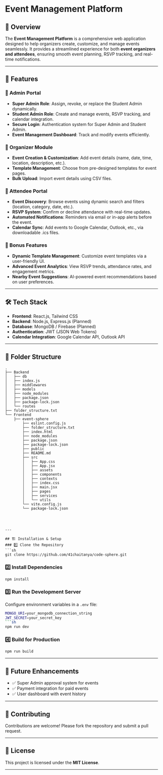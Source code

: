 # Event Management Platform

## 🚀 Overview
The **Event Management Platform** is a comprehensive web application designed to help organizers create, customize, and manage events seamlessly. It provides a streamlined experience for both **event organizers and attendees**, ensuring smooth event planning, RSVP tracking, and real-time notifications.

---

## 📌 Features

### 🔹 Admin Portal
- **Super Admin Role**: Assign, revoke, or replace the Student Admin dynamically.
- **Student Admin Role**: Create and manage events, RSVP tracking, and calendar integration.
- **Secure Login**: Authentication system for Super Admin and Student Admin.
- **Event Management Dashboard**: Track and modify events efficiently.

### 🔹 Organizer Module
- **Event Creation & Customization**: Add event details (name, date, time, location, description, etc.).
- **Template Management**: Choose from pre-designed templates for event pages.
- **Bulk Upload**: Import event details using CSV files.

### 🔹 Attendee Portal
- **Event Discovery**: Browse events using dynamic search and filters (location, category, date, etc.).
- **RSVP System**: Confirm or decline attendance with real-time updates.
- **Automated Notifications**: Reminders via email or in-app alerts before the event.
- **Calendar Sync**: Add events to Google Calendar, Outlook, etc., via downloadable .ics files.

### 🔹 Bonus Features
- **Dynamic Template Management**: Customize event templates via a user-friendly UI.
- **Advanced Event Analytics**: View RSVP trends, attendance rates, and engagement metrics.
- **Nearby Event Suggestions**: AI-powered event recommendations based on user preferences.

---

## 🛠️ Tech Stack
- **Frontend**: React.js, Tailwind CSS
- **Backend**: Node.js, Express.js (Planned)
- **Database**: MongoDB / Firebase (Planned)
- **Authentication**: JWT (JSON Web Tokens)
- **Calendar Integration**: Google Calendar API, Outlook API

---

## 📂 Folder Structure
```
.
├── Backend
│   ├── db
│   ├── index.js
│   ├── middlewares
│   ├── models
│   ├── node_modules
│   ├── package.json
│   ├── package-lock.json
│   └── routes
├── folder_structure.txt
└── Frontend
    ├── event-sphere
        ├── eslint.config.js
        ├── folder_structure.txt
        ├── index.html
        ├── node_modules
        ├── package.json
        ├── package-lock.json
        ├── public
        ├── README.md
        ├── src
        │   ├── App.css
        │   ├── App.jsx
        │   ├── assets
        │   ├── components
        │   ├── contexts
        │   ├── index.css
        │   ├── main.jsx
        │   ├── pages
        │   ├── services
        │   └── utils
        └── vite.config.js
        └── package-lock.json




---

## 🏗️ Installation & Setup
### 1️⃣ Clone the Repository
```sh
git clone https://github.com/41chaitanya/code-sphere.git
```

### 2️⃣ Install Dependencies
```sh
npm install
```

### 3️⃣ Run the Development Server

Configure environment variables in a `.env` file:
   ```sh
   MONGO_URI=your_mongodb_connection_string
   JWT_SECRET=your_secret_key
```sh
npm run dev
```

### 4️⃣ Build for Production
```sh
npm run build
```

---

## 📅 Future Enhancements
- ✅ Super Admin approval system for events
- ✅ Payment integration for paid events
- ✅ User dashboard with event history

---

## 🤝 Contributing
Contributions are welcome! Please fork the repository and submit a pull request.

---

## 📜 License
This project is licensed under the **MIT License**.

---


